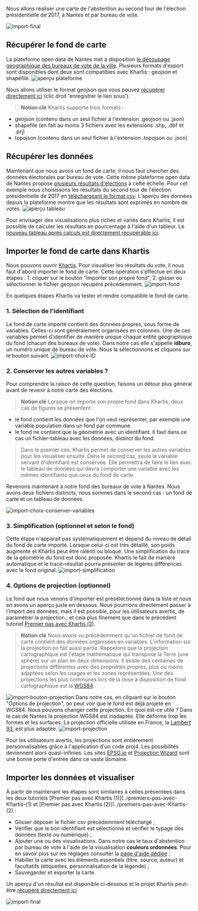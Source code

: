Nous allons réaliser une carte de l'abstention au second tour de l'élection présidentielle de 2017, à Nantes et par bureau de vote.

![import-final](./assets/tuto3-9.png)

## Récupérer le fond de carte
La plateforme open data de Nantes met à disposition [le découpage géographique des bureaux de vote de la ville](https://data.nantesmetropole.fr/explore/dataset/244400404_decoupage-geographique-bureaux-vote-nantes/export/?disjunctive.lieu_nom&disjunctive.lieu_site).
Plusieurs formats d'export sont disponibles dont deux sont compatibles avec Khartis : geojson et shapefile.
![aperçu plateforme](./assets/tuto3-1.png)

Nous allons utiliser le format geojson que vous pouvez [récupérer directement ici](./assets/decoupage-geographique-bureaux-vote-nantes.geojson) (clic droit 'enregistrer le lien sous').

> **Notion clé**
> Khartis supporte trois formats :
-   geojson (contenu dans un seul fichier à l'extension .geojson ou .json)
-   shapefile (en fait au moins 3 fichiers avec les extensions .shp, .dbf et .prj)
-   topojson (contenu dans un seul fichier à l'extension .topojson ou .json)

## Récupérer les données
Maintenant que nous avons un fond de carte, il nous faut chercher des données électorales par bureau de vote. Cette même plateforme open data de Nantes propose [plusieurs résultats d'élections](https://data.nantesmetropole.fr/explore/?disjunctive.diffuseur&disjunctive.theme&disjunctive.features&disjunctive.publisher&disjunctive.gestionnaire&disjunctive.keyword&disjunctive.license&sort=explore.popularity_score&q=bureau+de+vote) à cette échelle.
Pour cet exemple nous choisissons les résultats du second tour de l'élection présidentielle de 2017 en [téléchargeant le format csv](https://data.nantesmetropole.fr/explore/dataset/244400404_election-presidentielle-2017-nantes-2nd-tour/export/?disjunctive.bureau_de_vote).
L'aperçu des données depuis la plateforme montre que les résultats sont exprimés en nombre de votes.
![aperçu tableau](./assets/tuto3-2.png)

Pour envisager des visualisations plus riches et variés dans Khartis, il est possible de calculer les résultats en pourcentage à l'aide d'un tableur. Le [nouveau tableau après calculs est directement récupérable ici](./assets/Nantes-résultat-presidentielles-second-tour-2017-bureau-vote.csv).

## Importer le fond de carte dans Khartis
Nous pouvons ouvrir [Khartis](https://www.sciencespo.fr/cartographie/khartis). Pour visualiser les résultats du vote, il nous faut d'abord importer le fond de carte. Cette opération s'effectue en deux étapes : 1. cliquer sur le bouton "Importer son propre fond", 2. glisser ou sélectionner le fichier geojson récupéré précédemment.
![import-fond](./assets/tuto3-3.gif)

En quelques étapes Khartis va tester et rendre compatible le fond de carte.

### 1. Sélection de l'identifiant
Le fond de carte importé contient des données propres, sous forme de variables. Celles-ci sont généralement organisées en colonnes. Une de ces variables permet d'identifier de manière unique chaque entité géographique du fond (chacun des bureaux de vote).
Dans notre cas elle s'appelle **idburo**, un numéro unique de bureau de vote.
Nous la sélectionnons et cliquons sur le bouton suivant.
![import-choix-ID](./assets/tuto3-4.png)

### 2. Conserver les autres variables ?
Pour comprendre la raison de cette question, faisons un détour plus général avant de revenir à notre carte des élections.

> **Notion clé**
> Lorsque on importe son propre fond dans Khartis, deux cas de figures se présentent :
-   le fond contient les données que l'on veut représenter, par exemple une variable population dans un fond par commune.
-   le fond ne contient que la géométrie avec un identifiant. Il faut dans ce cas un fichier-tableau avec les données, distinct du fond.
>
> Dans le premier cas, Khartis permet de conserver les autres variables pour les visualiser ensuite.
Dans le second cas, seule la variable servant d'identifiant est conservée. Elle permettra de faire le lien avec le tableau de données qui devra comporter une variable avec les mêmes identifiants que ceux du fond de carte.

Revenons maintenant à notre fond des bureaux de vote à Nantes. Nous avons deux fichiers distincts, nous sommes dans le second cas : un fond de carte et un tableau de données.

![import-choix-conserver-variables](./assets/tuto3-5.png)

### 3. Simplification (optionnel et selon le fond)
Cette étape n'apparait pas systématiquement et dépend du niveau de détail du fond de carte importé. Lorsque celui-ci est très détaillé, son poids augmente et Khartis peut être ralenti ou bloqué. Une simplification du tracé de la géométrie du fond est donc proposée. Khartis le fait de manière automatique et le tracé-résultat pourra présenter de légères différences avec le fond original.
![import-simplification](./assets/tuto3-6.png)

### 4. Options de projection (optionnel)
Le fond que nous venons d'importer est présélectionné dans la liste et nous en avons un aperçu juste en dessous. Nous pourrions directement passer à l'import des données, mais il est possible, pour les utilisateurs avertis, de paramétrer la projection ; et cela plus finement que dans le précédent tutoriel [Premier pas avec Khartis (2)](../premiers-pas-avec-Khartis-(2)#projections).

> **Notion clé**
> Nous avons vu précédemment qu'un fichier de fond de carte contient des données organisées en variables. L'information sur la projection en fait aussi partie. Rappelons que la projection cartographique est l'étape mathématique qui transpose la Terre (une sphère) sur un plan en deux dimensions. Il existe des centaines de projections différentes avec des propriétés propres, plus ou moins adaptées selon les usages et les zones représentées. Une des projections les plus communes lors de la mise à disposition de fond cartographique est la [WGS84](https://fr.wikipedia.org/wiki/WGS_84).

![import-bouton-projection](./assets/tuto3-7.png)
Dans notre cas, en cliquant sur le bouton "Options de projection", on peut voir que le fond est déjà projeté en WGS84. Nous pouvons changer cette projection. En quoi est-ce utile ? Dans le cas de Nantes la projection WGS84 est inadaptée. Elle déforme trop les formes et les surfaces. La projection officielle utilisée en France, la [Lambert 93](https://fr.wikipedia.org/wiki/Projection_conique_conforme_de_Lambert#Lambert_93), est plus adaptée.
![import-projection](./assets/tuto3-8.gif)

Pour les utilisateurs avertis, les projections sont entièrement personnalisables grâce à l'application d'un code proj4. Les possibilités deviennent alors quasi-infinies. Les sites [EPSG.io](https://epsg.io/) et [Projection Wizard](http://projectionwizard.org/) sont une bonne porte d'entrée dans ce vaste domaine.

## Importer les données et visualiser
À partir de maintenant les étapes sont similaires à celles présentées dans les deux tutoriels [Premier pas avec Khartis (1)](../premiers-pas-avec-Khartis-(1) et [Premier pas avec Khartis (2)](../premiers-pas-avec-Khartis-(2) :

-   Glisser déposer le fichier csv précédemment téléchargé ;
-   Vérifier que le bon identifiant est sélectionné et vérifier le typage des données (texte ou numérique) ;
-   Ajouter une ou des visualisations. Dans notre cas le taux d'abstention par bureau de vote à l'aide de la visualisation **couleurs ordonnées**. Pour en savoir plus sur les réglages consulter la [page d'aide dédiée](../couleurs-ordonnees) ;
-   Habiller la carte avec les éléments essentiels (titre, source, auteur) et facultatifs (étiquettes, personnalisation de la légende) ;
-   Sauvegarder et exporter la carte.

Un aperçu d'un résultat est disponible ci-dessous et le projet Khartis peut-être [récupéré directement ici](./assets/Projet-Khartis-Nantes-abstention-2017.kh.zip)

![import-final](./assets/tuto3-9.png)
